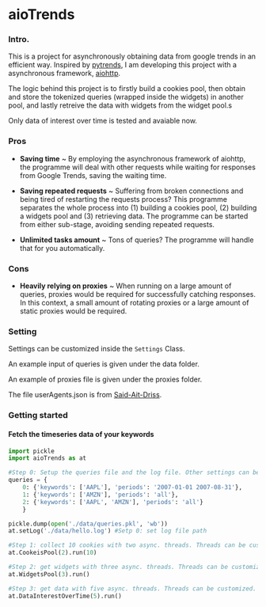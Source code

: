 # aioTrends

### Intro.

This is a project for asynchronously obtaining data from google trends in an efficient way. Inspired by [pytrends](https://github.com/GeneralMills/pytrends), I am developing this project with a asynchronous framework, [aiohttp](https://github.com/aio-libs/aiohttp).

The logic behind this project is to firstly build a cookies pool, then obtain and store the tokenized queries (wrapped inside the widgets) in another pool, and lastly retreive the data with widgets from the widget pool.s

Only data of interest over time is tested and avaiable now.

### Pros

- **Saving time** ~ By employing the asynchronous framework of aiohttp, the programme will deal with other requests while waiting for responses from Google Trends, saving the waiting time.
* **Saving repeated requests** ~ Suffering from broken connections and being tired of restarting the requests process? This programme separates the whole process into (1) building a cookies pool, (2) building a widgets pool and (3) retrieving data. The programme can be started from either sub-stage, avoiding sending repeated requests.
+ **Unlimited tasks amount** ~ Tons of queries? The programme will handle that for you automatically.

### Cons

- **Heavily relying on proxies** ~ When running on a large amount of queries, proxies would be required for successfully catching responses. In this context, a small amount of rotating proxies or a large amount of static proxies would be required.
### Setting

Settings can be customized inside the `Settings` Class.

An example input of queries is given under the data folder.

An example of proxies file is given under the proxies folder.

The file userAgents.json is from [Said-Ait-Driss](https://github.com/Said-Ait-Driss/user-agents).

### Getting started

#### Fetch the timeseries data of your keywords

```python
import pickle
import aioTrends as at

#Step 0: Setup the queries file and the log file. Other settings can be customized by amending the init inside the Settings class
queries = {
    0: {'keywords': ['AAPL'], 'periods': '2007-01-01 2007-08-31'},
    1: {'keywords': ['AMZN'], 'periods': 'all'},
    2: {'keywords': ['AAPL', 'AMZN'], 'periods': 'all'}
    }

pickle.dump(open('./data/queries.pkl', 'wb'))
at.setLog('./data/hello.log') #Setp 0: set log file path

#Step 1: collect 10 cookies with two async. threads. Threads can be customized.
at.CookeisPool(2).run(10)

#Step 2: get widgets with three async. threads. Threads can be customized.
at.WidgetsPool(3).run()

#Step 3: get data with five async. threads. Threads can be customized.
at.DataInterestOverTime(5).run() 
```
